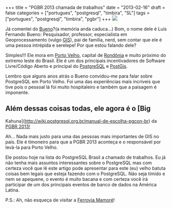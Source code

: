 +++
title = "PGBR 2013 chamada de trabalhos"
date = "2013-02-16"
draft = false
categories = ["portugues", "postgresql", "timbira", "SL"]
tags = ["portugues", "postgresql", "timbira", "pgbr"]
+++
![](/images/divulgue_inscricoes_1.jpg)

Já comentei do
[Bueno](http://buscatextual.cnpq.br/buscatextual/visualizacv.do?id=C324321)?(a
memória anda caduca…) Bom, o nome dele é Luis Fernando Bueno:
Pesquisador, professor, especialista em Geoprocessamento (vulgo
[GIS](http://en.wikipedia.org/wiki/Geographic_information_system)), pai
de família, nerd, sem contar que ele é uma pessoa intrépida e serelepe!
Por que estou falando dele?

Simples!!! Ele mora em [Porto
Velho](http://pt.wikipedia.org/wiki/Porto_Velho), capital de
[Rondônia](http://pt.wikipedia.org/wiki/Rond%C3%B4nia) e muito próximo
do extremo leste do Brasil. Ele é um dos principais incentivadores de
Software Livre/Código Aberto e principal do
[PostgreSQL](http://www.postgresql.org.br) e
[PostGis](http://postgis.net/).

Lembro que alguns anos atrás o Bueno convidou-me para falar sobre
PostgreSQL em Porto Velho. Foi uma das experiências mais incríveis que
tive pois o pessoal lá foi muito hospitaleiro e também que a paisagem é
imponente.

## Além dessas coisas todas, ele agora é o [Big
Kahuna](http://wiki.postgresql.org.br/manual-de-escolha-pgcon-br) da
[PGBR 2013!](http://pgbr.postgresql.org.br/2013/noticias.php)

Ah… Nada mais justo para uma das pessoas mais importantes de GIS no
país. Ele é timoneiro para que a PGBR 2013 aconteça e o responsável por
levá-la para Porto Velho.

Ele postou hoje na lista do PostgreSQL Brasil a chamado de trabalhos. Eu
já não tenha mais assuntos interessantes sobre o PostgreSQL mas com
certeza você que lê este artigo pode apresentar para este (eu) velho
batuta coisas bem legais que esteja fazendo com o PostgreSQL. Não seja
tímido e nem se apequene, o evento é muito bacana e com certeza você irá
participar de um dos principais eventos de banco de dados na América
Latina.

P.S.: Ah, não esqueça de visitar a [Ferrovia
Mamoré](http://pt.wikipedia.org/wiki/Estrada_de_Ferro_Madeira-Mamor%C3%A9)!
